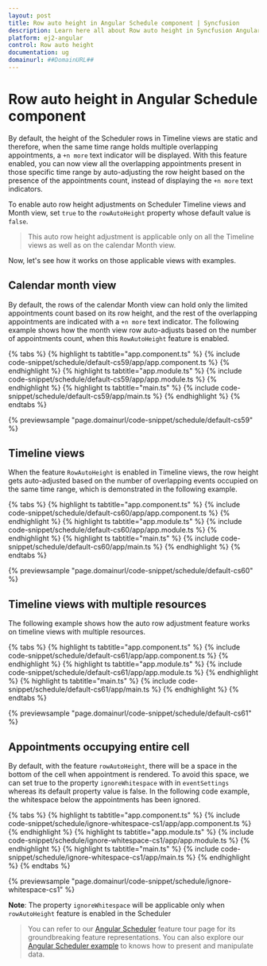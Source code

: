 ```yaml
---
layout: post
title: Row auto height in Angular Schedule component | Syncfusion
description: Learn here all about Row auto height in Syncfusion Angular Schedule component of Syncfusion Essential JS 2 and more.
platform: ej2-angular
control: Row auto height 
documentation: ug
domainurl: ##DomainURL##
---
```


# Row auto height in Angular Schedule component

By default, the height of the Scheduler rows in Timeline views are static and therefore, when the same time range holds multiple overlapping appointments, a `+n more` text indicator will be displayed. With this feature enabled, you can now view all the overlapping appointments present in those specific time range by auto-adjusting the row height based on the presence of the appointments count, instead of displaying the `+n more` text indicators.

To enable auto row height adjustments on Scheduler Timeline views and Month view, set `true` to the `rowAutoHeight` property whose default value is `false`.

> This auto row height adjustment is applicable only on all the Timeline views as well as on the calendar Month view.

Now, let's see how it works on those applicable views with examples.

## Calendar month view

By default, the rows of the calendar Month view can hold only the limited appointments count based on its row height, and the rest of the overlapping appointments are indicated with a `+n more` text indicator. The following example shows how the month view row auto-adjusts based on the number of appointments count, when this `RowAutoHeight` feature is enabled.

{% tabs %}
{% highlight ts tabtitle="app.component.ts" %}
{% include code-snippet/schedule/default-cs59/app/app.component.ts %}
{% endhighlight %}
{% highlight ts tabtitle="app.module.ts" %}
{% include code-snippet/schedule/default-cs59/app/app.module.ts %}
{% endhighlight %}
{% highlight ts tabtitle="main.ts" %}
{% include code-snippet/schedule/default-cs59/app/main.ts %}
{% endhighlight %}
{% endtabs %}
  
{% previewsample "page.domainurl/code-snippet/schedule/default-cs59" %}

## Timeline views

When the feature `RowAutoHeight` is enabled in Timeline views, the row height gets auto-adjusted based on the number of overlapping events occupied on the same time range, which is demonstrated in the following example.

{% tabs %}
{% highlight ts tabtitle="app.component.ts" %}
{% include code-snippet/schedule/default-cs60/app/app.component.ts %}
{% endhighlight %}
{% highlight ts tabtitle="app.module.ts" %}
{% include code-snippet/schedule/default-cs60/app/app.module.ts %}
{% endhighlight %}
{% highlight ts tabtitle="main.ts" %}
{% include code-snippet/schedule/default-cs60/app/main.ts %}
{% endhighlight %}
{% endtabs %}
  
{% previewsample "page.domainurl/code-snippet/schedule/default-cs60" %}

## Timeline views with multiple resources

The following example shows how the auto row adjustment feature works on timeline views with multiple resources.

{% tabs %}
{% highlight ts tabtitle="app.component.ts" %}
{% include code-snippet/schedule/default-cs61/app/app.component.ts %}
{% endhighlight %}
{% highlight ts tabtitle="app.module.ts" %}
{% include code-snippet/schedule/default-cs61/app/app.module.ts %}
{% endhighlight %}
{% highlight ts tabtitle="main.ts" %}
{% include code-snippet/schedule/default-cs61/app/main.ts %}
{% endhighlight %}
{% endtabs %}
  
{% previewsample "page.domainurl/code-snippet/schedule/default-cs61" %}

## Appointments occupying entire cell

By default, with the feature `rowAutoHeight`, there will be a space in the bottom of the cell when appointment is rendered. To avoid this space, we can set true to the property `ignoreWhitespace` with in `eventSettings` whereas its default property value is false. In the following code example, the whitespace below the appointments has been ignored.

{% tabs %}
{% highlight ts tabtitle="app.component.ts" %}
{% include code-snippet/schedule/ignore-whitespace-cs1/app/app.component.ts %}
{% endhighlight %}
{% highlight ts tabtitle="app.module.ts" %}
{% include code-snippet/schedule/ignore-whitespace-cs1/app/app.module.ts %}
{% endhighlight %}
{% highlight ts tabtitle="main.ts" %}
{% include code-snippet/schedule/ignore-whitespace-cs1/app/main.ts %}
{% endhighlight %}
{% endtabs %}
  
{% previewsample "page.domainurl/code-snippet/schedule/ignore-whitespace-cs1" %}

**Note**: The property `ignoreWhitespace` will be applicable only when `rowAutoHeight` feature is enabled in the Scheduler

> You can refer to our [Angular Scheduler](https://www.syncfusion.com/angular-ui-components/angular-scheduler) feature tour page for its groundbreaking feature representations. You can also explore our [Angular Scheduler example](https://ej2.syncfusion.com/angular/demos/#/material/schedule/overview) to knows how to present and manipulate data.
